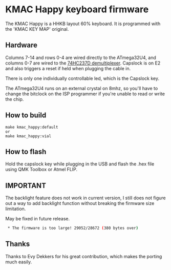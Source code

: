 KMAC Happy keyboard firmware
======================

The KMAC Happy is a HHKB layout 60% keyboard. It is programmed with the 'KMAC KEY MAP' original.

## Hardware
Columns 7-14 and rows 0-4 are wired directly to the ATmega32U4, and columns 0-7 are wired to the [74HC237D demultiplexer](https://www.mouser.de/datasheet/2/916/74HC237-1319445.pdf). Capslock is on E2 and also triggers a reset if held when plugging the cable in.

There is only one individually controllable led, which is the Capslock key.

The ATmega32U4 runs on an external crystal on 8mhz, so you'll have to change the bitclock on the ISP programmer if you're unable to read or write the chip.

## How to build

```
make kmac_happy:default
or
make kmac_happy:vial
```

## How to flash
Hold the capslock key while plugging in the USB and flash the .hex file using QMK Toolbox or Atmel FLIP.

## **IMPORTANT**

The backlight feature does not work in current version, I still does not figure out a way to add backlight function without breaking the firmware size limitation.

May be fixed in future release.

```bash
 * The firmware is too large! 29052/28672 (380 bytes over)
```

## Thanks

Thanks to Evy Dekkers for his great contribution, which makes the porting much easily.
